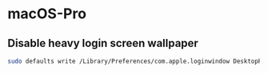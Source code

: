 # macOS-Pro

## Disable heavy login screen wallpaper

```bash
sudo defaults write /Library/Preferences/com.apple.loginwindow DesktopPicture ""
```
